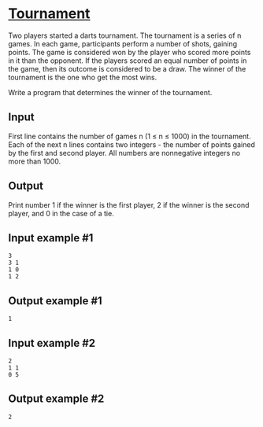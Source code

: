 # [Tournament](https://www.e-olymp.com/en/problems/3002)
Two players started a darts tournament. The tournament is a series of n games. In each game, participants perform a number of shots, gaining points. The game is considered won by the player who scored more points in it than the opponent. If the players scored an equal number of points in the game, then its outcome is considered to be a draw. The winner of the tournament is the one who get the most wins.

Write a program that determines the winner of the tournament.

## Input
First line contains the number of games n (1 ≤ n ≤ 1000) in the tournament. Each of the next n lines contains two integers - the number of points gained by the first and second player. All numbers are nonnegative integers no more than 1000.

## Output
Print number 1 if the winner is the first player, 2 if the winner is the second player, and 0 in the case of a tie.

## Input example #1
```
3
3 1
1 0
1 2
```

## Output example #1
```
1
```

## Input example #2
```
2
1 1
0 5
```

## Output example #2
```
2
```
